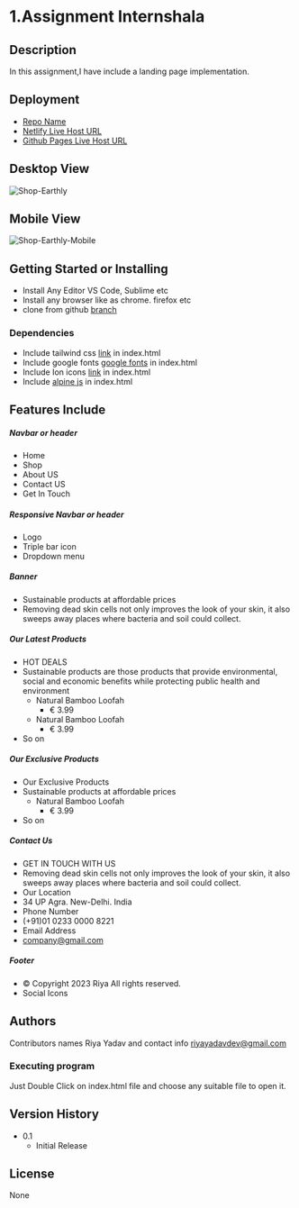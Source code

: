 # 1.Assignment Internshala
## Description

In this assignment,I have include a landing page implementation.

## Deployment
* [Repo Name](https://github.com/RiyaYadavDev/1.Assignment-Internshala)
* [Netlify Live Host URL](https://deploy-preview-2--golden-pasca-c6f457.netlify.app/)
* [Github Pages Live Host URL](https://riyayadavdev.github.io/1.Assignment-Internshala/)

## Desktop View  
![Shop-Earthly](https://user-images.githubusercontent.com/122686981/217486798-c78f5517-405f-4642-b537-657da7c7f378.png)

## Mobile View  
![Shop-Earthly-Mobile](https://user-images.githubusercontent.com/122686981/217487457-b06cf3d6-095a-4233-b5ed-692aa1181516.png)

## Getting Started or Installing
* Install Any Editor VS Code, Sublime etc
* Install any browser like as chrome. firefox etc
* clone from github [branch](https://github.com/RiyaYadavDev/Company_Assignment.git)

### Dependencies

* Include tailwind css [link](https://cdn.tailwindcss.com) in index.html
* Include google fonts [google fonts](https://fonts.googleapis.com/css2?family=Inter:wght@100;200;300;400;500;600;700;800;900&display=swap) in index.html
* Include Ion icons [link](https://unpkg.com/ionicons@5.5.2/dist/ionicons/ionicons.esm.js) in index.html
* Include [alpine js](https://unpkg.com/alpinejs@3.x.x/dist/cdn.min.js) in index.html

## Features Include

##### Navbar or header
* Home
* Shop
* About US
* Contact US
* Get In Touch

##### Responsive Navbar or header
* Logo
* Triple bar icon
* Dropdown menu

##### Banner
* Sustainable products at affordable prices
* Removing dead skin cells not only improves the look of your skin, it also sweeps away places where bacteria and soil could collect.

##### Our Latest Products
* HOT DEALS
* Sustainable products are those products that provide environmental, social and economic benefits while protecting public health and environment
  * Natural Bamboo Loofah
    * € 3.99
  * Natural Bamboo Loofah
    * € 3.99
* So on

##### Our Exclusive Products
* Our Exclusive Products
* Sustainable products at affordable prices
  * Natural Bamboo Loofah
    * € 3.99
* So on

##### Contact Us
* GET IN TOUCH WITH US
* Removing dead skin cells not only improves the look of your skin, it also sweeps away places where bacteria and soil could collect.
* Our Location
* 34 UP Agra. New-Delhi. India
* Phone Number
* (+91)01 0233 0000 8221
* Email Address
* company@gmail.com

##### Footer
* © Copyright 2023 Riya All rights reserved.
* Social Icons

## Authors

Contributors names Riya Yadav and contact info riyayadavdev@gmail.com

### Executing program

Just Double Click on index.html file and choose any suitable file to open it.

## Version History

* 0.1
    * Initial Release

## License

None


